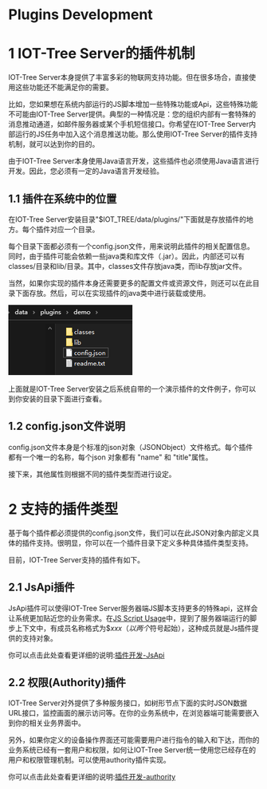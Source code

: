 Plugins Development
==

# 1 IOT-Tree Server的插件机制

IOT-Tree Server本身提供了丰富多彩的物联网支持功能。但在很多场合，直接使用这些功能还不能满足你的需要。

比如，您如果想在系统内部运行的JS脚本增加一些特殊功能或Api，这些特殊功能不可能由IOT-Tree Server提供。典型的一种情况是：您的组织内部有一套特殊的消息推动通道，如邮件服务器或某个手机短信接口。你希望在IOT-Tree Server内部运行的JS任务中加入这个消息推送功能。那么使用IOT-Tree Server的插件支持机制，就可以达到你的目的。

由于IOT-Tree Server本身使用Java语言开发，这些插件也必须使用Java语言进行开发。因此，您必须有一定的Java语言开发经验。

## 1.1 插件在系统中的位置

在IOT-Tree Server安装目录"$IOT_TREE/data/plugins/"下面就是存放插件的地方。每个插件对应一个目录。

每个目录下面都必须有一个config.json文件，用来说明此插件的相关配置信息。同时，由于插件可能会依赖一些java类和库文件（.jar）。因此，内部还可以有classes/目录和lib/目录。其中，classes文件存放java类，而lib存放jar文件。

当然，如果你实现的插件本身还需要更多的配置文件或资源文件，则还可以在此目录下面存放。然后，可以在实现插件的java类中进行装载或使用。

<img src="../img/plug1.png">

上面就是IOT-Tree Server安装之后系统自带的一个演示插件的文件例子，你可以到你安装的目录下面进行查看。

## 1.2 config.json文件说明

config.json文件本身是个标准的json对象（JSONObject）文件格式。每个插件都有一个唯一的名称，每个json 对象都有 "name" 和 "title"属性。

接下来，其他属性则根据不同的插件类型而进行设定。

# 2 支持的插件类型

基于每个插件都必须提供的config.json文件，我们可以在此JSON对象内部定义具体的插件支持。很明显，你可以在一个插件目录下定义多种具体插件类型支持。

目前，IOT-Tree Server支持的插件有如下。

## 2.1 JsApi插件

JsApi插件可以使得IOT-Tree Server服务器端JS脚本支持更多的特殊api，这样会让系统更加贴近您的业务需求。在[JS Script Usage][js_main]中，提到了服务器端运行的脚步上下文中，有成员名称格式为$$xxx（以两个$符号起始），这种成员就是Js插件提供的支持对象。

你可以点击此处查看更详细的说明:[插件开发-JsApi][plug_js_api]

[js_main]:../js/index.md

## 2.2 权限(Authority)插件

IOT-Tree Server对外提供了多种服务接口，如树形节点下面的实时JSON数据URL接口，监控画面的展示访问等。在你的业务系统中，在浏览器端可能需要嵌入到你的相关业务界面中。

另外，如果你定义的设备操作界面还可能需要用户进行指令的输入和下达，而你的业务系统已经有一套用户和权限，如何让IOT-Tree Server统一使用您已经存在的用户和权限管理机制。可以使用authority插件实现。

你可以点击此处查看更详细的说明:[插件开发-authority][plug_auth]

[plug_js_api]: ./adv_plugin_jsapi.md
[plug_auth]: ./adv_plugin_auth.md
